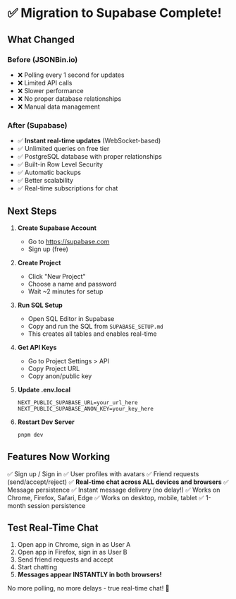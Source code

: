 # ✅ Migration to Supabase Complete!

## What Changed

### Before (JSONBin.io)
- ❌ Polling every 1 second for updates
- ❌ Limited API calls
- ❌ Slower performance
- ❌ No proper database relationships
- ❌ Manual data management

### After (Supabase)
- ✅ **Instant real-time updates** (WebSocket-based)
- ✅ Unlimited queries on free tier
- ✅ PostgreSQL database with proper relationships
- ✅ Built-in Row Level Security
- ✅ Automatic backups
- ✅ Better scalability
- ✅ Real-time subscriptions for chat

## Next Steps

1. **Create Supabase Account**
   - Go to https://supabase.com
   - Sign up (free)

2. **Create Project**
   - Click "New Project"
   - Choose a name and password
   - Wait ~2 minutes for setup

3. **Run SQL Setup**
   - Open SQL Editor in Supabase
   - Copy and run the SQL from `SUPABASE_SETUP.md`
   - This creates all tables and enables real-time

4. **Get API Keys**
   - Go to Project Settings > API
   - Copy Project URL
   - Copy anon/public key

5. **Update .env.local**
   ```
   NEXT_PUBLIC_SUPABASE_URL=your_url_here
   NEXT_PUBLIC_SUPABASE_ANON_KEY=your_key_here
   ```

6. **Restart Dev Server**
   ```bash
   pnpm dev
   ```

## Features Now Working

✅ Sign up / Sign in
✅ User profiles with avatars
✅ Friend requests (send/accept/reject)
✅ **Real-time chat across ALL devices and browsers**
✅ Message persistence
✅ Instant message delivery (no delay!)
✅ Works on Chrome, Firefox, Safari, Edge
✅ Works on desktop, mobile, tablet
✅ 1-month session persistence

## Test Real-Time Chat

1. Open app in Chrome, sign in as User A
2. Open app in Firefox, sign in as User B
3. Send friend requests and accept
4. Start chatting
5. **Messages appear INSTANTLY in both browsers!**

No more polling, no more delays - true real-time chat! 🚀
